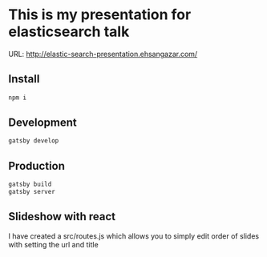 # This is my presentation for elasticsearch talk
URL: http://elastic-search-presentation.ehsangazar.com/

## Install

```sh
npm i
```

## Development
```sh
gatsby develop
```

## Production
```sh
gatsby build
gatsby server
```

## Slideshow with react
I have created a src/routes.js which allows you to simply edit order of slides with setting the url and title
